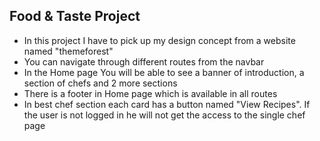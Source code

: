 ## Food & Taste Project
* In this project I have to pick up my design concept from a website named "themeforest"
* You can navigate through different routes from the navbar 
* In the Home page You will be able to see a banner of introduction, a section of chefs and 2 more sections
* There is a footer in Home page which is available in all routes
* In best chef section each card has a button named "View Recipes". If the user is not logged in he will not get the access to the single chef page
